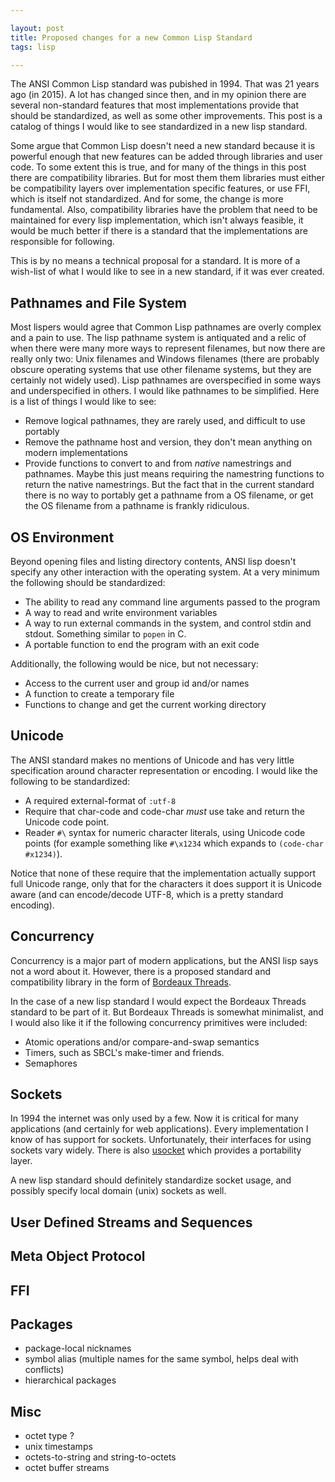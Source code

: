 ```yaml
---

layout: post
title: Proposed changes for a new Common Lisp Standard
tags: lisp

---
```


The ANSI Common Lisp standard was pubished in 1994. That was 21 years ago (in 2015). A lot has
changed since then, and in my opinion there are several non-standard features that most implementations provide that should be standardized, as well as some other improvements. This
post is a catalog of things I would like to see standardized in a new lisp standard.

Some argue that Common Lisp doesn't need a new standard because it is powerful enough that new
features can be added through libraries and user code. To some extent this is true, and for many of the things in this post there are compatibility libraries. But for most them them libraries must
either be compatibility layers over implementation specific features, or use FFI, which is itself
not standardized. And for some, the change is more fundamental. Also, compatibility libraries
have the problem that need to be maintained for every lisp implementation, which isn't always feasible, it would be much better if there is a standard that the implementations are responsible for following.

This is by no means a technical proposal for a standard. It is more of a wish-list of what I would
like to see in a new standard, if it was ever created.

## Pathnames and File System

Most lispers would agree that Common Lisp pathnames are overly complex and a pain to use.
The lisp pathname system is antiquated and a relic of when there were many more ways to represent filenames, but now there are really only two: Unix filenames and Windows filenames (there are probably obscure operating systems that use other filename systems, but they are certainly not
widely used). Lisp pathnames are overspecified in some ways and underspecified in others. I would
like pathnames to be simplified. Here is a list of things I would like to see:

- Remove logical pathnames, they are rarely used, and difficult to use portably
- Remove the pathname host and version, they don't mean anything on modern implementations
- Provide functions to convert to and from _native_ namestrings and pathnames. Maybe this just means requiring the namestring functions to return the native namestrings. But the fact that in the current standard there is no way to portably get a pathname from a OS filename, or get the OS filename from a pathname is frankly ridiculous.

## OS Environment

Beyond opening files and listing directory contents, ANSI lisp doesn't specify any
other interaction with the operating system. At a very minimum the following should be
standardized:

- The ability to read any command line arguments passed to the program
- A way to read and write environment variables
- A way to run external commands in the system, and control stdin and stdout. Something similar
to `popen` in C.
- A portable function to end the program with an exit code

Additionally, the following would be nice, but not necessary:

- Access to the current user and group id and/or names
- A function to create a temporary file
- Functions to change and get the current working directory

## Unicode

The ANSI standard makes no mentions of Unicode and has very little specification around character
representation or encoding. I would like the following to be standardized:

- A required external-format of `:utf-8`
- Require that char-code and code-char _must_ use take and return the Unicode code point.
- Reader `#\` syntax for numeric character literals, using Unicode code points (for example something like `#\x1234` which expands
to `(code-char #x1234)`).

Notice that none of these require that the implementation actually support full Unicode range,
only that for the characters it does support it is Unicode aware (and can encode/decode UTF-8,
which is a pretty standard encoding).

## Concurrency

Concurrency is a major part of modern applications, but the ANSI lisp says not a word about it.
However, there is a proposed standard and compatibility library in the form of
[Bordeaux Threads](https://trac.common-lisp.net/bordeaux-threads/wiki/ApiDocumentation).

In the case of a new lisp standard I would expect the Bordeaux Threads standard to be part of it.
But Bordeaux Threads is somewhat minimalist, and I would also like it if the following
concurrency primitives were included:

- Atomic operations and/or compare-and-swap semantics
- Timers, such as SBCL's make-timer and friends.
- Semaphores

## Sockets

In 1994 the internet was only used by a few. Now it is critical for many applications
(and certainly for web applications). Every implementation I know of has support for sockets.
Unfortunately, their interfaces for using sockets vary widely. There is also
[usocket](https://common-lisp.net/project/usocket/) which provides a portability layer.

A new lisp standard should definitely standardize socket usage, and possibly specify
local domain (unix) sockets as well.

## User Defined Streams and Sequences

## Meta Object Protocol

## FFI

## Packages

- package-local nicknames
- symbol alias (multiple names for the same symbol, helps deal with conflicts)
- hierarchical packages

## Misc

- octet type ?
- unix timestamps
- octets-to-string and string-to-octets
- octet buffer streams
